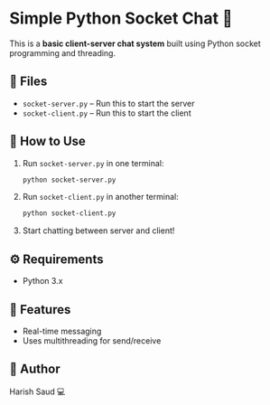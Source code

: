 
# Simple Python Socket Chat 💬

This is a **basic client-server chat system** built using Python socket programming and threading.

## 📁 Files
- `socket-server.py` – Run this to start the server
- `socket-client.py` – Run this to start the client

## 🚀 How to Use

1. Run `socket-server.py` in one terminal:
   ```bash
   python socket-server.py
   ```

2. Run `socket-client.py` in another terminal:
   ```bash
   python socket-client.py
   ```

3. Start chatting between server and client!

## ⚙️ Requirements
- Python 3.x

## 🧠 Features
- Real-time messaging
- Uses multithreading for send/receive

## 📝 Author
Harish Saud 💻
